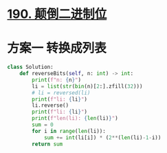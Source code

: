 # [190. 颠倒二进制位](https://leetcode.cn/problems/reverse-bits/description/)
# 方案一 转换成列表
```python
class Solution:
    def reverseBits(self, n: int) -> int:
        print(f"n: {n}")
        li = list(str(bin(n)[2:].zfill(32)))
        # li = reversed(li)
        print(f"li: {li}")
        li.reverse()
        print(f"li: {li}")
        print(f"len(li): {len(li)}")
        sum = 0
        for i in range(len(li)):
            sum += int(li[i]) * (2**(len(li)-1-i))
        return sum
```